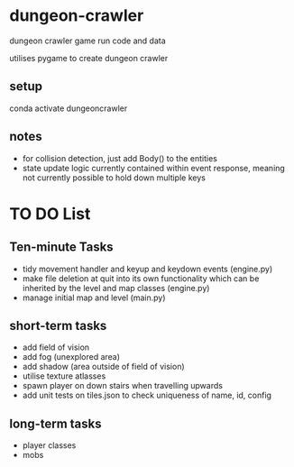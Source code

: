# dungeon-crawler
dungeon crawler game run code and data

utilises pygame to create dungeon crawler

## setup

conda activate dungeoncrawler

## notes

- for collision detection, just add Body() to the entities
- state update logic currently contained within event response, meaning not currently possible to hold down multiple keys


# TO DO List

## Ten-minute Tasks
- tidy movement handler and keyup and keydown events (engine.py)
- make file deletion at quit into its own functionality which can be inherited by the level and map classes (engine.py)
- manage initial map and level (main.py)

## short-term tasks
- add field of vision
- add fog (unexplored area)
- add shadow (area outside of field of vision)
- utilise texture atlasses
- spawn player on down stairs when travelling upwards
- add unit tests on tiles.json to check uniqueness of name, id, config

## long-term tasks
- player classes
- mobs